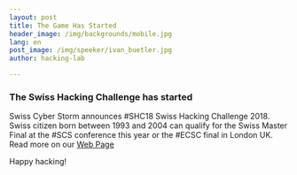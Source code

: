 ```yaml
---
layout: post
title: The Game Has Started
header_image: /img/backgrounds/mobile.jpg
lang: en
post_image: /img/speeker/ivan_buetler.jpg
author: hacking-lab

---
```


### The Swiss Hacking Challenge has started                                            

Swiss Cyber Storm announces #SHC18 Swiss Hacking Challenge 2018. Swiss citizen born between 1993 and 2004 can qualify for the Swiss Master Final at the #SCS conference this year or the #ECSC final in London UK. Read more on our [Web Page](/index.html)


Happy hacking!
                                            


                            
